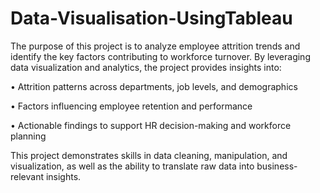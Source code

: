 # Data-Visualisation-UsingTableau

The purpose of this project is to analyze employee attrition trends and identify the key factors contributing to workforce turnover. By leveraging data visualization and analytics, the project provides insights into:

•	Attrition patterns across departments, job levels, and demographics

•	Factors influencing employee retention and performance

•	Actionable findings to support HR decision-making and workforce planning

This project demonstrates skills in data cleaning, manipulation, and visualization, as well as the ability to translate raw data into business-relevant insights.


